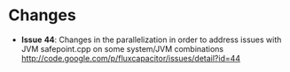 # Changes #

  * **Issue** **44**: Changes in the parallelization in order to address issues with JVM safepoint.cpp on some system/JVM combinations<br><a href='http://code.google.com/p/fluxcapacitor/issues/detail?id=44'>http://code.google.com/p/fluxcapacitor/issues/detail?id=44</a>